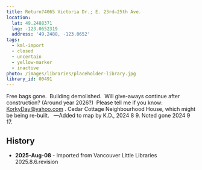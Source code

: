 ```yaml
---
title: Return?4065 Victoria Dr.; E. 23rd—25th Ave.
location:
  lat: 49.2488371
  lng: -123.0652319
  address: '49.2488, -123.0652'
tags:
  - kml-import
  - closed
  - uncertain
  - yellow-marker
  - inactive
photo: /images/libraries/placeholder-library.jpg
library_id: 00491
---
```

Free bags gone.  Building demolished.  
Will give-aways continue after construction?
(Around year 2026?)  Please tell me if you know: KorkyDay@yahoo.com .
Cedar Cottage Neighbourhood House, which might be being re-built.  
—Added to map by K.D., 2024 8 9.
Noted gone 2024 9 17.

## History
- **2025-Aug-08** - Imported from Vancouver Little Libraries 2025.8.6.revision
